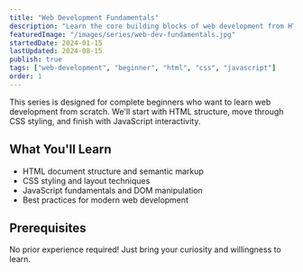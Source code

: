```yaml
---
title: "Web Development Fundamentals"
description: "Learn the core building blocks of web development from HTML to JavaScript. This comprehensive series covers everything you need to start your web development journey."
featuredImage: "/images/series/web-dev-fundamentals.jpg"
startedDate: 2024-01-15
lastUpdated: 2024-08-15
publish: true
tags: ["web-development", "beginner", "html", "css", "javascript"]
order: 1
---
```


This series is designed for complete beginners who want to learn web development from scratch. We'll start with HTML structure, move through CSS styling, and finish with JavaScript interactivity.

## What You'll Learn
- HTML document structure and semantic markup
- CSS styling and layout techniques
- JavaScript fundamentals and DOM manipulation
- Best practices for modern web development

## Prerequisites
No prior experience required! Just bring your curiosity and willingness to learn.


